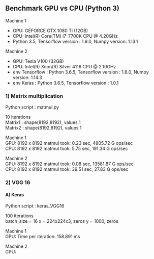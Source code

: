 ## Benchmark GPU vs CPU (Python 3)

Machine 1  
  * GPU: GEFORCE GTX 1080 Ti (12GB)    
  * CPU: Intel(R) Core(TM) i7-7700K CPU @ 4.20GHz  
  * Python 3.5, Tensorflow version : 1.9.0, Numpy version: 1.13.1  
          
Machine 2  
  * GPU: Tesla V100 (32GB)    
  * CPU: Intel(R) Xeon(R) Silver 4116 CPU @ 2.10GHz  
  * env Tensorflow : Python 3.6.5, Tensorflow version : 1.8.0, Numpy version: 1.14.3
  * env Keras : Python 3.6.5, Tensorflow version : 1.0.1


### 1) Matrix multiplication
Python script : matmul.py

10 iterations  
Matrix1 : shape(8192,8192), values 1  
Matrix2 : shape(8192,8192), values 1  

Machine 1  
GPU: 8192 x 8192 matmul took: 0.23 sec, 4805.72 G ops/sec  
CPU: 8192 x 8192 matmul took: 5.75 sec, 191.34 G ops/sec  

Machine 2  
GPU: 8192 x 8192 matmul took: 0.08 sec, 13581.87 G ops/sec  
CPU: 8192 x 8192 matmul took: 39.51 sec, 27.83 G ops/sec   

### 2) VGG 16

#### A) Keras  
Python script : keras_VGG16

100 iterations  
batch_size = 16 
x = 224x224x3, zeros
y = 1000, zeros

Machine 1  
GPU: Time per iteration: 158.891 ms  

Machine 2  
GPU: 


